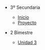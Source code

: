 - 3º Secundaria

  - [<i class="bi bi-house"></i> Inicio](3-secundaria/inicio)
  - [<i class="bi bi-window-desktop"></i> Proyecto](3-secundaria/proyecto)

- 2 Bimestre

  - [Unidad 3](3-secundaria/unidad-3.md)

<!-- 

- 2 Bimestre 

  - [Unidad 3](3-secundaria/unidad-3.md)
  - [Unidad 4](3-secundaria/unidad-4.md)

- 3 Bimestre

  - [Unidad 5](3-secundaria/unidad-5.md)
  - [Unidad 6](3-secundaria/unidad-6.md)

- 4 Bimestre

  - [Unidad 7](3-secundaria/unidad-7.md)
  - [<i class="bi bi-arrow-right-square"></i> Unidad 8](3-secundaria/unidad-8.md)

- [<i class="bi bi-caret-left-square"></i> Regresar a principal](/)

-->
